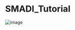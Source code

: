 # SMADI_Tutorial

![image](https://github.com/MuhammedM294/SMADI_Tutorial/assets/89984604/c605d015-51cf-4572-97de-14efc7b3bb3a)


